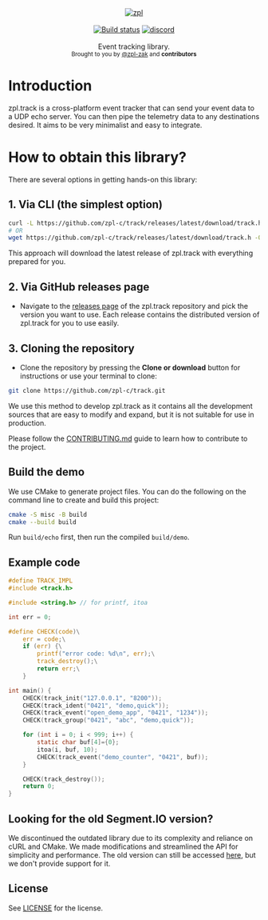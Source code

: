 <div align="center">
    <a href="https://github.com/zpl-c/zpl"><img src="https://user-images.githubusercontent.com/2182108/111983468-d5593e80-8b12-11eb-9c59-8c78ecc0504e.png" alt="zpl" /></a>
</div>

<br />

<div align="center">
    <a href="https://github.com/zpl-c/track/actions"><img src="https://img.shields.io/github/actions/workflow/status/zpl-c/track/tester.yml?branch=main&label=Tests&style=for-the-badge" alt="Build status" /></a>
    <a href="https://discord.gg/2fZVEym"><img src="https://img.shields.io/discord/354670964400848898?color=7289DA&style=for-the-badge" alt="discord" /></a>
</div>

<br />
<div align="center">
  Event tracking library.
</div>

<div align="center">
  <sub>
    Brought to you by <a href="https://github.com/zpl-zak">@zpl-zak</a>
    and <strong>contributors</strong>
  </sub>
</div>

# Introduction
zpl.track is a cross-platform event tracker that can send your event data to a UDP echo server. You can then pipe the telemetry data to any destinations desired. It aims to be very minimalist and easy to integrate.

# How to obtain this library?

There are several options in getting hands-on this library:

## 1. Via CLI (the simplest option)
```sh
curl -L https://github.com/zpl-c/track/releases/latest/download/track.h > track.h
# OR
wget https://github.com/zpl-c/track/releases/latest/download/track.h -O track.h
```

This approach will download the latest release of zpl.track with everything prepared for you.

## 2. Via GitHub releases page
* Navigate to the [releases page](https://github.com/zpl-c/track/releases) of the zpl.track repository and pick the version you want to use. Each release contains the distributed version of zpl.track for you to use easily.

## 3. Cloning the repository
* Clone the repository by pressing the **Clone or download** button for instructions or use your terminal to clone:
```sh
git clone https://github.com/zpl-c/track.git
```

We use this method to develop zpl.track as it contains all the development sources that are easy to modify and expand, but it is not suitable for use in production.

Please follow the [CONTRIBUTING.md](.github/CONTRIBUTING.md) guide to learn how to contribute to the project.

## Build the demo
We use CMake to generate project files.
You can do the following on the command line to create and build this project:
```sh
cmake -S misc -B build
cmake --build build
```

Run `build/echo` first, then run the compiled `build/demo`.

## Example code

```c
#define TRACK_IMPL
#include <track.h>

#include <string.h> // for printf, itoa

int err = 0;

#define CHECK(code)\
    err = code;\
    if (err) {\
        printf("error code: %d\n", err);\
        track_destroy();\
        return err;\
    }

int main() {
    CHECK(track_init("127.0.0.1", "8200"));
    CHECK(track_ident("0421", "demo,quick"));
    CHECK(track_event("open_demo_app", "0421", "1234"));
    CHECK(track_group("0421", "abc", "demo,quick"));

    for (int i = 0; i < 999; i++) {
        static char buf[4]={0};
        itoa(i, buf, 10);
        CHECK(track_event("demo_counter", "0421", buf));
    }

    CHECK(track_destroy());
    return 0;
}
```

## Looking for the old Segment.IO version?
We discontinued the outdated library due to its complexity and reliance on cURL and CMake. We made modifications and streamlined the API for simplicity and performance. The old version can still be accessed [here](https://github.com/zpl-c/track/tree/v1), but we don't provide support for it.

## License

See [LICENSE](LICENSE) for the license.
